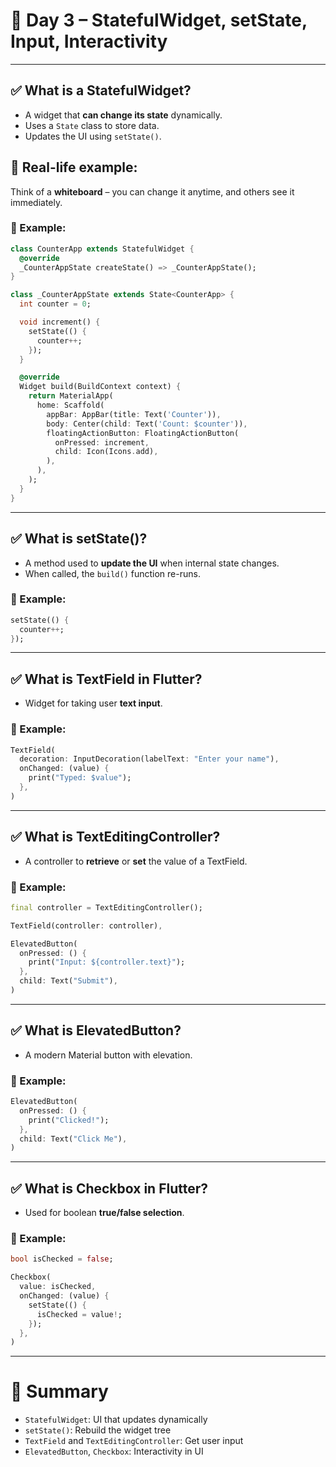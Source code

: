 # 📘 Day 3 – StatefulWidget, setState, Input, Interactivity

---

## ✅ What is a StatefulWidget?

- A widget that **can change its state** dynamically.
- Uses a `State` class to store data.
- Updates the UI using `setState()`.

## 🧠 Real-life example:
Think of a **whiteboard** – you can change it anytime, and others see it immediately.

### 🔸 Example:
```dart
class CounterApp extends StatefulWidget {
  @override
  _CounterAppState createState() => _CounterAppState();
}

class _CounterAppState extends State<CounterApp> {
  int counter = 0;

  void increment() {
    setState(() {
      counter++;
    });
  }

  @override
  Widget build(BuildContext context) {
    return MaterialApp(
      home: Scaffold(
        appBar: AppBar(title: Text('Counter')),
        body: Center(child: Text('Count: $counter')),
        floatingActionButton: FloatingActionButton(
          onPressed: increment,
          child: Icon(Icons.add),
        ),
      ),
    );
  }
}
```

---

## ✅ What is setState()?

- A method used to **update the UI** when internal state changes.
- When called, the `build()` function re-runs.

### 🔸 Example:
```dart
setState(() {
  counter++;
});
```

---

## ✅ What is TextField in Flutter?

- Widget for taking user **text input**.

### 🔸 Example:
```dart
TextField(
  decoration: InputDecoration(labelText: "Enter your name"),
  onChanged: (value) {
    print("Typed: $value");
  },
)
```

---

## ✅ What is TextEditingController?

- A controller to **retrieve** or **set** the value of a TextField.

### 🔸 Example:
```dart
final controller = TextEditingController();

TextField(controller: controller),

ElevatedButton(
  onPressed: () {
    print("Input: ${controller.text}");
  },
  child: Text("Submit"),
)
```

---

## ✅ What is ElevatedButton?

- A modern Material button with elevation.

### 🔸 Example:
```dart
ElevatedButton(
  onPressed: () {
    print("Clicked!");
  },
  child: Text("Click Me"),
)
```

---

## ✅ What is Checkbox in Flutter?

- Used for boolean **true/false selection**.

### 🔸 Example:
```dart
bool isChecked = false;

Checkbox(
  value: isChecked,
  onChanged: (value) {
    setState(() {
      isChecked = value!;
    });
  },
)
```

---

# 📘 Summary

- `StatefulWidget`: UI that updates dynamically
- `setState()`: Rebuild the widget tree
- `TextField` and `TextEditingController`: Get user input
- `ElevatedButton`, `Checkbox`: Interactivity in UI
